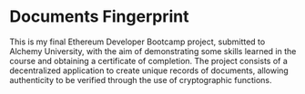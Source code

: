 # Documents Fingerprint
This is my final Ethereum Developer Bootcamp project, submitted to Alchemy University, with the aim of demonstrating some skills learned in the course and obtaining a certificate of completion. The project consists of a decentralized application to create unique records of documents, allowing authenticity to be verified through the use of cryptographic functions.
